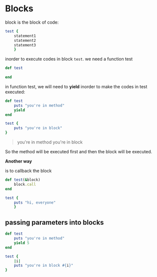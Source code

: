 # Blocks

block is the block of code:

```ruby
test {
    statement1
    statement2
    statement3
    }
```



inorder to execute codes in block `test`. we need a function test

```ruby
def test
    
end
```

in function test, we will need to **yield** inorder to make the codes in test executed:

```ruby
def test
    puts "you're in method"
    yield
end

test {
    puts "you're in block"
}
```

> you're in method
> you're in block



So the method will be executed first and then the block will be executed.

**Another way**

is to callback the block

```ruby
def test(&block)
    block.call
end

test {
    puts "hi, everyone"
    }
```



## passing parameters into blocks

```ruby
def test
    puts "you're in method"
    yield 5
end

test {
    |i| 
    puts "you're in block #{i}"
}
```



